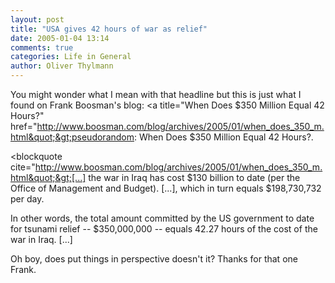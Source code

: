 ```yaml
---
layout: post
title: "USA gives 42 hours of war as relief"
date: 2005-01-04 13:14
comments: true
categories: Life in General
author: Oliver Thylmann
---
```



You might wonder what I mean with that headline but this is just what I found on Frank Boosman's blog: &lt;a title=&quot;When Does $350 Million Equal 42 Hours?&quot; href=&quot;http://www.boosman.com/blog/archives/2005/01/when_does_350_m.html&quot;&gt;pseudorandom: When Does $350 Million Equal 42 Hours?.

&lt;blockquote cite=&quot;http://www.boosman.com/blog/archives/2005/01/when_does_350_m.html&quot;&gt;[...] the war in Iraq has cost $130 billion to date (per the Office of Management and Budget). [...], which in turn equals $198,730,732 per day.

In other words, the total amount committed by the US government to date for tsunami relief -- $350,000,000 -- equals 42.27 hours of the cost of the war in Iraq. [...]

Oh boy, does put things in perspective doesn't it? Thanks for that one Frank.


